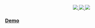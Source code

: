 <p align="center">
  <!-- https://shields.io/ -->
  <a href="https://circleci.com/gh/ShadOoW/web-starter-kit/tree/master" alt="CircleCI">
    <img src="https://img.shields.io/circleci/build/github/ShadOoW/web-starter-kit/master?style=for-the-badge&logo=circleci" />
  </a>
  <!-- http://heroku-shields.herokuapp.com/ -->
  <a href="https://web-starter-kit-nextjs.herokuapp.com/" alt="Heroku">
    <img src="https://img.shields.io/badge/heroku-up-brightgreen.svg?style=for-the-badge&logo=heroku" />
  </a>

  <img src="https://img.shields.io/github/package-json/dependency-version/ShadOoW/web-starter-kit/next?style=for-the-badge" />
</p>

<h3><a href="https://web-starter-kit-nextjs.herokuapp.com/" alt="Heroku">Demo</a></h3>
